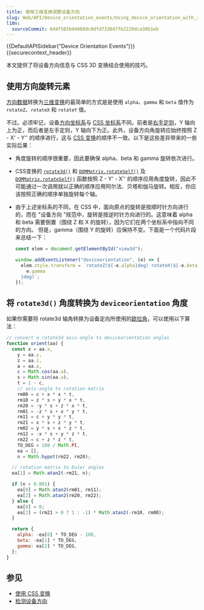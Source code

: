 ```yaml
---
title: 使用三维变换调整设备方向
slug: Web/API/Device_orientation_events/Using_device_orientation_with_3D_transforms
l10n:
  sourceCommit: 6d4f585b94068dc0dfd733047fb2229dca38b1eb
---
```


{{DefaultAPISidebar("Device Orientation Events")}}{{securecontext_header}}

本文提供了将设备方向信息与 CSS 3D 变换结合使用的技巧。

## 使用方向旋转元素

[方向数据](/zh-CN/docs/Web/API/Window/deviceorientation_event)转换为[三维变换](/zh-CN/docs/Web/CSS/transform)的最简单的方式是是使用 `alpha`、`gamma` 和 `beta` 值作为 `rotateZ`、`rotateX` 和 `rotateY` 值。

不过。必须牢记，设备[方向坐标系](/zh-CN/docs/Web/API/Device_orientation_events/Orientation_and_motion_data_explained)与 [CSS 坐标系](/zh-CN/docs/Web/CSS/CSSOM_view/Coordinate_systems)不同。前者是[右手定则](https://zh.wikipedia.org/wiki/%E5%8F%B3%E6%89%8B%E5%AE%9A%E5%89%87)，Y 轴向上为正，而后者是左手定则，Y 轴向下为正。此外，设备方向角旋转应始终按照 Z - X' - Y'' 的顺序进行，这与 [CSS 变换](/zh-CN/docs/Web/CSS/CSS_transforms)的顺序不一致。以下是这些差异带来的一些实际后果：

- 角度旋转的顺序很重要，因此要确保 alpha、beta 和 gamma 旋转依次进行。
- CSS变换的 [`rotate3d()`](/zh-CN/docs/Web/CSS/transform-function/rotate3d) 和 [`DOMMatrix.rotateSelf()`](/zh-CN/docs/Web/API/DOMMatrix/rotateSelf) 及 [`DOMMatrix.rotateSelf()`](/zh-CN/docs/Web/API/DOMMatrix/rotateSelf) 函数按照 Z - Y' - X'' 的顺序应用角度旋转，因此不可能通过一次调用就以正确的顺序应用阿尔法、贝塔和伽马旋转。相反，你应该按照正确的顺序单独旋转每个轴。

- 由于上述坐标系的不同，在 CSS 中，面向原点的旋转是按顺时针方向进行的，而在 "设备方向 "规范中，旋转是按逆时针方向进行的。这意味着 alpha 和 beta 需要倒置（围绕 Z 和 X 的旋转），因为它们在两个坐标系中指向不同的方向。 但是，gamma（围绕 Y 的旋转）应保持不变。下面是一个代码片段来总结一下：

  ```js
  const elem = document.getElementById("view3d");

  window.addEventListener("deviceorientation", (e) => {
    elem.style.transform = `rotateZ(${-e.alpha}deg) rotateX(${-e.beta}deg) rotateY(${
      e.gamma
    }deg)`;
  });
  ```

## 将 `rotate3d()` 角度转换为 `deviceorientation` 角度

如果你需要将 rotate3d 轴角转换为设备定向所使用的[欧拉角](https://zh.wikipedia.org/wiki/%E6%AC%A7%E6%8B%89%E8%A7%92)，可以使用以下算法：

```js
// convert a rotate3d axis-angle to deviceorientation angles
function orient(aa) {
  const x = aa.x,
    y = aa.y,
    z = aa.z,
    a = aa.a,
    c = Math.cos(aa.a),
    s = Math.sin(aa.a),
    t = 1 - c,
    // axis-angle to rotation matrix
    rm00 = c + x * x * t,
    rm10 = z * s + y * x * t,
    rm20 = -y * s + z * x * t,
    rm01 = -z * s + x * y * t,
    rm11 = c + y * y * t,
    rm21 = x * s + z * y * t,
    rm02 = y * s + x * z * t,
    rm12 = -x * s + y * z * t,
    rm22 = c + z * z * t,
    TO_DEG = 180 / Math.PI,
    ea = [],
    n = Math.hypot(rm22, rm20);

  // rotation matrix to Euler angles
  ea[1] = Math.atan2(-rm21, n);

  if (n > 0.001) {
    ea[0] = Math.atan2(rm01, rm11);
    ea[2] = Math.atan2(rm20, rm22);
  } else {
    ea[0] = 0;
    ea[2] = (rm21 > 0 ? 1 : -1) * Math.atan2(-rm10, rm00);
  }

  return {
    alpha: -ea[0] * TO_DEG - 180,
    beta: -ea[1] * TO_DEG,
    gamma: ea[2] * TO_DEG,
  };
}
```

## 参见

- [使用 CSS 变换](/zh-CN/docs/Web/CSS/CSS_transforms/Using_CSS_transforms)
- [检测设备方向](/zh-CN/docs/Web/API/Device_orientation_events/Detecting_device_orientation)
